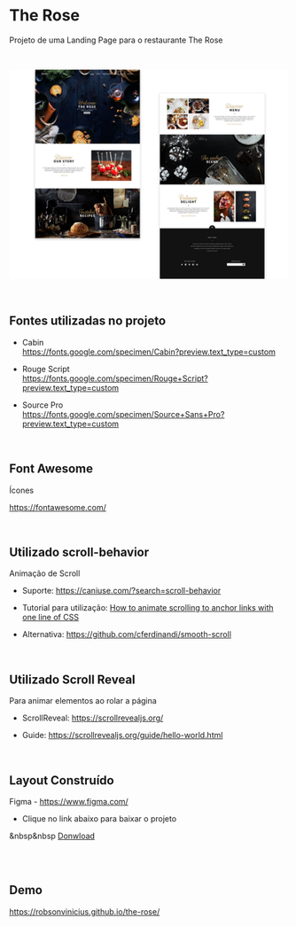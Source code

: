 # The Rose

Projeto de uma Landing Page para o restaurante The Rose

<br>


![Preview Desktop The Rose](Layout/thumb.jpg)

<br>

## Fontes utilizadas no projeto
+ Cabin <br>
https://fonts.google.com/specimen/Cabin?preview.text_type=custom
<!--
+ Regular 400
+ Semi-bold 600
+ Extra-bold 800
+ Extra-bold 800 italic
https://fonts.google.com/specimen/Nunito+Sans
-->
+ Rouge Script <br>
https://fonts.google.com/specimen/Rouge+Script?preview.text_type=custom

+ Source Pro <br>
https://fonts.google.com/specimen/Source+Sans+Pro?preview.text_type=custom

<br>

## Font Awesome

Ícones

https://fontawesome.com/

<br>

## Utilizado scroll-behavior

Animação de Scroll

+ Suporte: https://caniuse.com/?search=scroll-behavior

+ Tutorial para utilização: [How to animate scrolling to anchor links with one line of CSS](https://gomakethings.com/how-to-animate-scrolling-to-anchor-links-with-one-line-of-css/)

+ Alternativa: https://github.com/cferdinandi/smooth-scroll

<br>

## Utilizado Scroll Reveal

Para animar elementos ao rolar a página

+ ScrollReveal: https://scrollrevealjs.org/

+ Guide: https://scrollrevealjs.org/guide/hello-world.html

<br>

## Layout Construído 
Figma - https://www.figma.com/<br>

+ Clique no link abaixo para baixar o projeto

&nbsp&nbsp [Donwload](https://github.com/RobsonVinicius/the-rose/raw/main/Layout/The%20Rose.fig)

<br>




<br>

## Demo 
https://robsonvinicius.github.io/the-rose/
